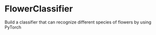 # FlowerClassifier
Build a classifier that can recognize different species of flowers by using PyTorch
